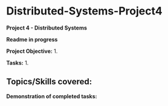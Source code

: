 # Distributed-Systems-Project4
**Project 4 - Distributed Systems**

**Readme in progress**

**Project Objective:**
1. 

**Tasks:**
1. 

**Topics/Skills covered:**
- 

**Demonstration of completed tasks:**
